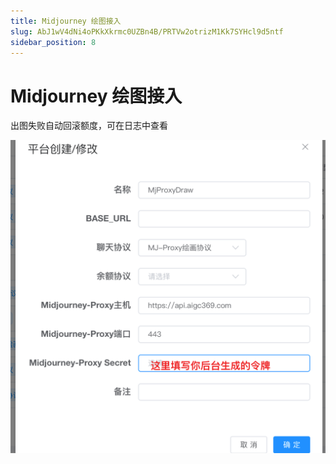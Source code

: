 ```yaml
---
title: Midjourney 绘图接入
slug: AbJ1wV4dNi4oPKkXkrmc0UZBn4B/PRTVw2otrizM1Kk7SYHcl9d5ntf
sidebar_position: 8
---
```



# Midjourney 绘图接入

出图失败自动回滚额度，可在日志中查看

<img src="./assets/Mk6ObpiNYoEbM5xpQOucB50VnUh.png" src-width="1026" src-height="1020" align="center"/>

